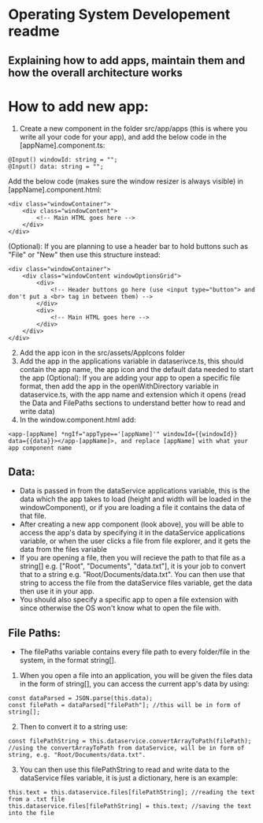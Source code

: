 # Operating System Developement readme
## Explaining how to add apps, maintain them and how the overall architecture works


# How to add new app:
1. Create a new component in the folder src/app/apps (this is where you write all your code for your app), and add the below code in the [appName].component.ts:
```
@Input() windowId: string = "";
@Input() data: string = "";
```

Add the below code (makes sure the window resizer is always visible) in [appName].component.html:
```
<div class="windowContainer">
    <div class="windowContent">
        <!-- Main HTML goes here -->
    </div>
</div>
```

(Optional): If you are planning to use a header bar to hold buttons such as "File" or "New" then use this structure instead:
```
<div class="windowContainer">
    <div class="windowContent windowOptionsGrid">
        <div>
            <!-- Header buttons go here (use <input type="button"> and don't put a <br> tag in between them) -->
        </div>
        <div>
            <!-- Main HTML goes here -->
        </div>
    </div>
</div>
```
2. Add the app icon in the src/assets/AppIcons folder
3. Add the app in the applications variable in dataserivce.ts, this should contain the app name, the app icon and the default data needed to start the app
(Optional): If you are adding your app to open a specific file format, then add the app in the openWithDirectory variable in dataservice.ts, with the app name and extension which it opens (read the Data and FilePaths sections to understand better how to read and write data)
4. In the window.component.html add:
```
<app-[appName] *ngIf="appType=='[appName]'" windowId={{windowId}} data={{data}}></app-[appName]>, and replace [appName] with what your app component name
```

## Data:
- Data is passed in from the dataService applications variable, this is the data which the app takes to load (height and width will be loaded in the windowComponent), or if you are loading a file it contains the data of that file.
- After creating a new app component (look above), you will be able to access the app's data by specifying it in the dataService applications variable, or when the user clicks a file from file explorer, and it gets the data from the files variable
- If you are opening a file, then you will recieve the path to that file as a string[] e.g. ["Root", "Documents", "data.txt"], it is your job to convert that to a string e.g. "Root/Documents/data.txt". You can then use that string to access the file from the dataService files variable, get the data then use it in your app.
- You should also specify a specific app to open a file extension with since otherwise the OS won't know what to open the file with.

## File Paths:
- The filePaths variable contains every file path to every folder/file in the system, in the format string[].
1. When you open a file into an application, you will be given the files data in the form of string[], you can access the current app's data by using:
```
const dataParsed = JSON.parse(this.data);
const filePath = dataParsed["filePath"]; //this will be in form of string[];
```
2. Then to convert it to a string use:
```
const filePathString = this.dataservice.convertArrayToPath(filePath); //using the convertArrayToPath from dataService, will be in form of string, e.g. "Root/Documents/data.txt".
```
3. You can then use this filePathString to read and write data to the dataService files variable, it is just a dictionary, here is an example:
```
this.text = this.dataservice.files[filePathString]; //reading the text from a .txt file
this.dataservice.files[filePathString] = this.text; //saving the text into the file
```